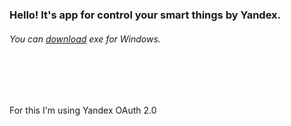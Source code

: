 <h3>Hello! It's app for control your smart things by Yandex.</h3>
<h6>You can <a href="site/Smart_home.exe">download</a> exe for Windows.</h6>
<br><br><br>
<p>For this I'm using Yandex OAuth 2.0</p>
